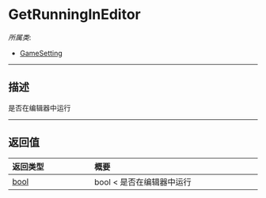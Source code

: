 # GetRunningInEditor

*所属类*:
* [GameSetting](/Api/Classes/GamePlay/GameSetting.md)
------------------------------------------------------------------------------------------
## 描述

是否在编辑器中运行


------------------------------------------------------------------------------------------
## 返回值

|<div style="width:150px">返回类型</div>|<div style="width:520px">概要</div>|
|:---|:---|
|[bool](/Api/DataType/Bool.md)|bool < 是否在编辑器中运行|

